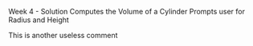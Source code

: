 Week 4 - Solution
Computes the Volume of a Cylinder
Prompts user for Radius and Height

This is another useless comment
